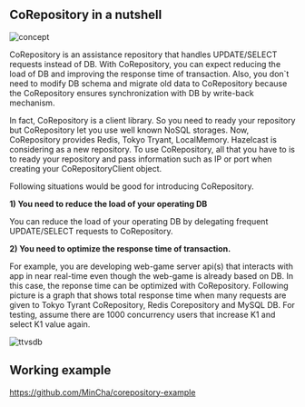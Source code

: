 ## CoRepository in a nutshell
![concept](http://good-samples.googlecode.com/files/corepository-concept-20120731.gif)

CoRepository is an assistance repository that handles UPDATE/SELECT requests instead of DB. With CoRepository, you can expect reducing the load of DB and improving the response time of transaction. Also, you don`t need to modify DB schema and migrate old data to CoRepository because the CoRepository ensures synchronization with DB by write-back mechanism.

In fact, CoRepository is a client library. So you need to ready your repository but CoRepository let you use well known NoSQL storages. Now, CoRepository provides Redis, Tokyo Tryant, LocalMemory. Hazelcast is considering as a new repository. To use CoRepository, all that you have to is to ready your repository and pass information such as IP or port when creating your CoRepositoryClient object. 

Following situations would be good for introducing CoRepository.

**1) You need to reduce the load of your operating DB**

You can reduce the load of your operating DB by delegating frequent UPDATE/SELECT requests to CoRepository.

**2) You need to optimize the response time of transaction.**

For example, you are developing web-game server api(s) that interacts with app in near real-time even though the web-game is already based on DB. In this case, the reponse time can be optimized with CoRepository. Following picture is a graph that shows total response time when many requests are given to Tokyo Tyrant CoRepository, Redis Corepository and MySQL DB. For testing, assume there are 1000 concurrency users that increase K1 and select K1 value again.

![ttvsdb](http://good-samples.googlecode.com/files/tt-vs-db4.gif)

## Working example
https://github.com/MinCha/corepository-example 
